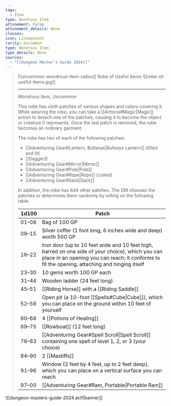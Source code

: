 ```yaml
---
tags:
  - Item
type: Wondrous Item
attunement: False
attunement_details: None
classes:
icon: LiComponent
rarity: Uncommon
type: Wondrous Item
type_details: None
sources: 
  - "[[Dungeon Master's Guide 2024]]"
---
```

>[!uncommon-wondrous-item-callout] Robe of Useful Items
>![[robe-of-useful-items.jpg]]
>
>---
>_Wondrous Item, Uncommon_
>
>This robe has cloth patches of various shapes and colors covering it. While wearing the robe, you can take a [[Actions#Magic\|Magic]] action to detach one of the patches, causing it to become the object or creature it represents. Once the last patch is removed, the robe becomes an ordinary garment.
>
>The robe has two of each of the following patches:
>
>- [[Adventuring Gear#Lantern, Bullseye\|Bullseye Lantern]] (filled and lit)
>- [[Dagger]]
>- [[Adventuring Gear#Mirror\|Mirror]]
>- [[Adventuring Gear#Pole\|Pole]]
>- [[Adventuring Gear#Rope\|Rope]] (coiled)
>- [[Adventuring Gear#Sack\|Sack]]
>
>In addition, the robe has 4d4 other patches. The DM chooses the patches or determines them randomly by rolling on the following table.
>
>|1d100|Patch|
>|---|---|
>|01–08|Bag of 100 GP|
>|09–15|Silver coffer (1 foot long, 6 inches wide and deep) worth 500 GP|
>|16–22|Iron door (up to 10 feet wide and 10 feet high, barred on one side of your choice), which you can place in an opening you can reach; it conforms to fit the opening, attaching and hinging itself|
>|23–30|10 gems worth 100 GP each|
>|31–44|Wooden ladder (24 feet long)|
>|45–51|[[Riding Horse]] with a [[Riding Saddle]]|
>|52–59|Open pit (a 10-foot [[Spells#Cube\|Cube]]), which you can place on the ground within 10 feet of yourself|
>|60–68|4 [[Potions of Healing]]|
>|69–75|[[Rowboat]] (12 feet long)|
>|76–83|[[Adventuring Gear#Spell Scroll\|Spell Scroll]] containing one spell of level 1, 2, or 3 (your choice)|
>|84–90|2 [[Mastiffs]]|
>|91–96|Window (2 feet by 4 feet, up to 2 feet deep), which you can place on a vertical surface you can reach|
>|97–00|[[Adventuring Gear#Ram, Portable\|Portable Ram]]|
>


![[dungeon-masters-guide-2024.avif|banner]]